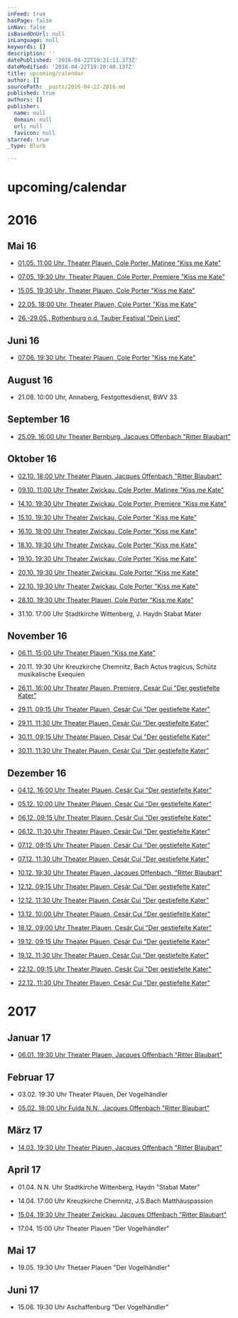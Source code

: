 ```yaml
---
inFeed: true
hasPage: false
inNav: false
isBasedOnUrl: null
inLanguage: null
keywords: []
description: ''
datePublished: '2016-04-22T19:21:11.373Z'
dateModified: '2016-04-22T19:20:48.137Z'
title: upcoming/calendar
author: []
sourcePath: _posts/2016-04-22-2016.md
published: true
authors: []
publisher:
  name: null
  domain: null
  url: null
  favicon: null
starred: true
_type: Blurb

---
```

# upcoming/calendar

# 2016 

## Mai 16

* [01.05\. 11:00 Uhr, Theater Plauen, Cole Porter, Matinee "Kiss me Kate" ][0]

* [07.05\. 19:30 Uhr, Theater Plauen, Cole Porter, Premiere "Kiss me Kate" ][0]

* [15.05\. 19:30 Uhr, Theater Plauen, Cole Porter "Kiss me Kate" ][0]

* [22.05\. 18:00 Uhr, Theater Plauen, Cole Porter "Kiss me Kate" ][0]

* [26.-29.05., Rothenburg o.d. Tauber Festival "Dein Lied" ][1]

## Juni 16

* [07.06\. 19:30 Uhr, Theater Plauen, Cole Porter "Kiss me Kate" ][2]

## August 16

* 21.08\. 10:00 Uhr, Annaberg, Festgottesdienst, BWV 33

## September 16

* [25.09\. 16:00 Uhr Theater Bernburg, Jacques Offenbach "Ritter Blaubart" ][3]

## Oktober 16

* [02.10\. 18:00 Uhr Theater Plauen, Jacques Offenbach "Ritter Blaubart"][3]

* [09.10\. 11:00 Uhr Theater Zwickau, Cole Porter, Matinee "Kiss me Kate"][4]

* [14.10\. 19:30 Uhr Theater Zwickau, Cole Porter, Premiere "Kiss me Kate"][4]

* [15.10\. 19:30 Uhr Theater Zwickau, Cole Porter "Kiss me Kate"][4]

* [16.10\. 18:00 Uhr Theater Zwickau, Cole Porter "Kiss me Kate"][4]

* [18.10\. 19:30 Uhr Theater Zwickau, Cole Porter "Kiss me Kate"][4]

* [19.10\. 19:30 Uhr Theater Zwickau, Cole Porter "Kiss me Kate"][4]

* [20.10\. 19:30 Uhr Theater Zwickau, Cole Porter "Kiss me Kate" ][4]

* [22.10\. 19:30 Uhr Theater Zwickau, Cole Porter "Kiss me Kate" ][4]

* [28.10\. 19:30 Uhr Theater Plauen, Cole Porter "Kiss me Kate" ][4]

* 31.10\. 17:00 Uhr Stadtkirche Wittenberg, J. Haydn Stabat Mater 

## November 16

* [06.11\. 15:00 Uhr Theater Plauen "Kiss me Kate" ][4]

* 20.11\. 19:30 Uhr Kreuzkirche Chemnitz, Bach Actus tragicus, Schütz musikalische Exequien 

* [26.11\. 16:00 Uhr Theater Plauen, Premiere, Cesár Cui "Der gestiefelte Kater" ][5]

* [29.11\. 09:15 Uhr Theater Plauen, Cesár Cui "Der gestiefelte Kater" ][5]

* [29.11\. 11:30 Uhr Theater Plauen, Cesár Cui "Der gestiefelte Kater" ][5]

* [30.11\. 09:15 Uhr Theater Plauen, Cesár Cui "Der gestiefelte Kater" ][5]

* [30.11\. 11:30 Uhr Theater Plauen, Cesár Cui "Der gestiefelte Kater" ][5]

## Dezember 16

* [04.12\. 16:00 Uhr Theater Plauen, Cesár Cui "Der gestiefelte Kater" ][5]

* [05.12\. 10:00 Uhr Theater Plauen, Cesár Cui "Der gestiefelte Kater" ][5]

* [06.12\. 09:15 Uhr Theater Plauen, Cesár Cui "Der gestiefelte Kater"][5]

* [06.12\. 11:30 Uhr Theater Plauen, Cesár Cui "Der gestiefelte Kater" ][5]

* [07.12\. 09:15 Uhr Theater Plauen, Cesár Cui "Der gestiefelte Kater" ][5]

* [07.12\. 11:30 Uhr Theater Plauen, Cesár Cui "Der gestiefelte Kater" ][5]

* [10.12\. 19:30 Uhr Theater Plauen, Jacques Offenbach, "Ritter Blaubart" ][3]

* [12.12\. 09:15 Uhr Theater Plauen, Cesár Cui "Der gestiefelte Kater" ][5]

* [12.12\. 11:30 Uhr Theater Plauen, Cesár Cui "Der gestiefelte Kater" ][5]

* [13.12\. 10:00 Uhr Theater Plauen, Cesár Cui "Der gestiefelte Kater" ][5]

* [18.12\. 09:00 Uhr Theater Plauen, Cesár Cui "Der gestiefelte Kater" ][5]

* [19.12\. 09:15 Uhr Theater Plauen, Cesár Cui "Der gestiefelte Kater" ][5]

* [19.12\. 11:30 Uhr Theater Plauen, Cesár Cui "Der gestiefelte Kater" ][5]

* [22.12\. 09:15 Uhr Theater Plauen, Cesár Cui "Der gestiefelte Kater" ][5]

* [22.12\. 11:30 Uhr Theater Plauen, Cesár Cui "Der gestiefelte Kater" ][5]

# 2017

## Januar 17

* [06.01\. 19:30 Uhr Theater Plauen, Jacques Offenbach "Ritter Blaubart" ][3]

## Februar 17

* 03.02\. 19:30 Uhr Theater Plauen, Der Vogelhändler 

* [05.02\. 18:00 Uhr Fulda N.N., Jacques Offenbach "Ritter Blaubart" ][3]

## März 17

* [14.03\. 19:30 Uhr Theater Plauen, Jacques Offenbach "Ritter Blaubart" ][3]

## April 17

* 01.04\. N.N. Uhr Stadtkirche Wittenberg, Haydn "Stabat Mater" 

* 14.04\. 17:00 Uhr Kreuzkirche Chemnitz, J.S.Bach Matthäuspassion 

* [15.04\. 19:30 Uhr Theater Zwickau, Jacques Offenbach "Ritter Blaubart" ][3]

* 17.04\. 15:00 Uhr Theater Plauen "Der Vogelhändler" 

## Mai 17

* 19.05\. 19:30 Uhr Thetaer Plauen "Der Vogelhändler" 

## Juni 17

* 15.06\. 19:30 Uhr Aschaffenburg "Der Vogelhändler" 

[0]: http://www.theater-plauen-zwickau.de/musik-spielplan.php?seite=1
[1]: http://www.tourismus.rothenburg.de/tourismus_service/neuigkeiten/detailansicht/article/dein-lied-1-internationales-festival-des-liedes-in-rothenburg-odtauber/
[2]: http://www.theater-plauen-zwickau.de/musik-spielplan.php?seite=2
[3]: http://www.theater-plauen-zwickau.de/musik-repertoire.php?id=955
[4]: http://www.theater-plauen-zwickau.de/aktuelles.php
[5]: http://www.theater-plauen-zwickau.de/musik-repertoire.php?id=959